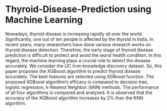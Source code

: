 # Thyroid-Disease-Prediction using Machine Learning
Nowadays, thyroid disease is increasing rapidly all over the world. Significantly, one out of ten people is affected by the thyroid in India. In recent
years, many researchers have done various research works on thyroid disease
detection. Therefore, the early stage of thyroid disease prediction is difficult
to protect and avoid the worst health condition. In this regard, the machine
learning plays a crucial role to detect the disease accurately. We consider the
UC Irvin knowledge discovery dataset. So, this paper proposes the XGBoost
algorithm to predict thyroid disease accurately. The best features are selected
using XGBoost function. The proposed XGBoost algorithm’s efficacy is
compared to decision tree, logistic regression, k-Nearest Neighbor (kNN)
methods. The performance of all four algorithms is compared and analyzed.
It is observed that the accuracy of the XGBoost algorithm increases by 2%
than the KNN algorithm.
